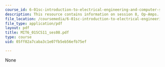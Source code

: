 ```yaml
---
course_id: 6-01sc-introduction-to-electrical-engineering-and-computer-science-i-spring-2011
description: This resource contains information on session 8, Op-Amps.
file_location: /coursemedia/6-01sc-introduction-to-electrical-engineering-and-computer-science-i-spring-2011/05ff02a7caba3c1e07fb5eb56efb75ef_MIT6_01SCS11_ses08.pdf
file_type: application/pdf
layout: pdf
title: MIT6_01SCS11_ses08.pdf
type: course
uid: 05ff02a7caba3c1e07fb5eb56efb75ef

---
```

None